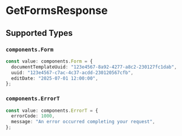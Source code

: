 # GetFormsResponse


## Supported Types

### `components.Form`

```typescript
const value: components.Form = {
  documentTemplateUuid: "123e4567-8a92-4277-a8c2-230127fc1dab",
  uuid: "123e4567-c7ac-4c37-acdd-230120567cfb",
  editDate: "2025-07-01 12:00:00",
};
```

### `components.ErrorT`

```typescript
const value: components.ErrorT = {
  errorCode: 1000,
  message: "An error occurred completing your request",
};
```

